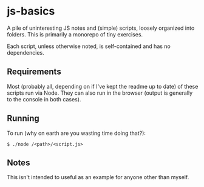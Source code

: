 # js-basics
A pile of uninteresting JS notes and (simple) scripts, loosely organized into folders. This is primarily a monorepo of tiny exercises.

Each script, unless otherwise noted, is self-contained and has no dependencies.

## Requirements
Most (probably all, depending on if I've kept the readme up to date) of these scripts run via Node. They can also run in the browser (output is generally to the console in both cases).

## Running
To run (why on earth are you wasting time doing that?):

`
$ ./node /<path>/<script.js>
`

## Notes
This isn't intended to useful as an example for anyone other than myself.